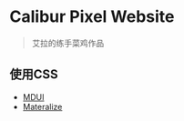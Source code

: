 # Calibur Pixel Website

>艾拉的练手菜鸡作品

## 使用CSS
- [MDUI](https://github.com/zdhxiong/mdui)
- [Materalize](https://github.com/Dogfalo/materialize)
